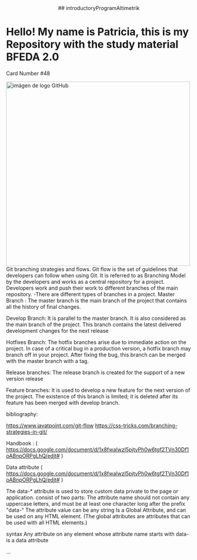 <center> ## introductoryProgramAltimetrik </center>

# Hello! My name is Patricia, this is my Repository with the study material BFEDA 2.0



Card Number #48

<img src="https://www.fayerwayer.com/resizer/sEkDQKnZFFO2T5-Sh1BPo09Ew3U=/1200x630/filters:format(jpg):quality(70)/cloudfront-us-east-1.images.arcpublishing.com/metroworldnews/7ZSHI74PGVEFJKYMLG443IUZ7E.jpg" alt="imágen de logo GitHub" width="500"/> 
Git branching strategies and flows.
Git flow is the set of guidelines that developers can follow when using Git.
It is referred to as Branching Model by the developers and works as a central repository for a project. Developers work and push their work to different branches of the main repository.
-There are different types of branches in a project. 
Master Branch : The master branch is the main branch of the project that contains all the history of final changes.

Develop Branch: It is parallel to the master branch. It is also considered as the main branch of the project. This branch contains the latest delivered development changes for the next release

Hotfixes Branch: The hotfix branches arise due to immediate action on the project. In case of a critical bug in a production version, a hotfix branch may branch off in your project. After fixing the bug, this branch can be merged with the master branch with a tag.

Release branches: The release branch is created for the support of a new version release

Feature branches:  It is used to develop a new feature for the next version of the project. The existence of this branch is limited; it is deleted after its feature has been merged with develop branch.

bibliography:

https://www.javatpoint.com/git-flow
https://css-tricks.com/branching-strategies-in-git/

Handbook : ( https://docs.google.com/document/d/1x8fwaIwzl5pjtvPh0w6tgf2TVn30Df1oABnpORPgLhQ/edit# )


Data attribute ( https://docs.google.com/document/d/1x8fwaIwzl5pjtvPh0w6tgf2TVn30Df1oABnpORPgLhQ/edit# )

The data-* attribute is used to store custom data private to the page or application.
consist of two parts:
The attribute name should not contain any uppercase letters, and must be at least one character long after the prefix "data-"
The attribute value can be any string
Is a Global Attribute, and can be used on any HTML element.
(The global attributes are attributes that can be used with all HTML elements.)

syntax
Any attribute on any element whose attribute name starts with data- is a data attribute

<article
  id="electric-cars"
  data-columns="3"
  data-index-number="12314"
  data-parent="cars">
...
</article>

